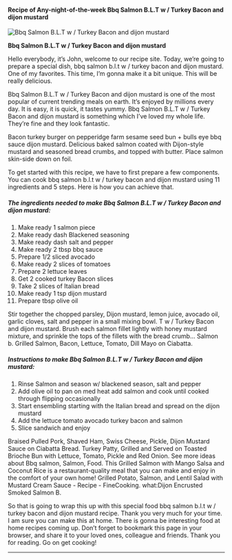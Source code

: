             

#### Recipe of Any-night-of-the-week Bbq Salmon B.L.T w / Turkey Bacon and dijon mustard

![Bbq Salmon B.L.T w / Turkey Bacon and dijon mustard](https://img-global.cpcdn.com/recipes/5195013125308416/751x532cq70/bbq-salmon-blt-w-turkey-bacon-and-dijon-mustard-recipe-main-photo.jpg)

**Bbq Salmon B.L.T w / Turkey Bacon and dijon mustard**

Hello everybody, it’s John, welcome to our recipe site. Today, we’re going to prepare a special dish, bbq salmon b.l.t w / turkey bacon and dijon mustard. One of my favorites. This time, I’m gonna make it a bit unique. This will be really delicious.

Bbq Salmon B.L.T w / Turkey Bacon and dijon mustard is one of the most popular of current trending meals on earth. It’s enjoyed by millions every day. It is easy, it is quick, it tastes yummy. Bbq Salmon B.L.T w / Turkey Bacon and dijon mustard is something which I’ve loved my whole life. They’re fine and they look fantastic.

Bacon turkey burger on pepperidge farm sesame seed bun + bulls eye bbq sauce dijon mustard. Delicious baked salmon coated with Dijon-style mustard and seasoned bread crumbs, and topped with butter. Place salmon skin-side down on foil.

To get started with this recipe, we have to first prepare a few components. You can cook bbq salmon b.l.t w / turkey bacon and dijon mustard using 11 ingredients and 5 steps. Here is how you can achieve that.

##### The ingredients needed to make Bbq Salmon B.L.T w / Turkey Bacon and dijon mustard:

1.  Make ready 1 salmon piece
2.  Make ready dash Blackened seasoning
3.  Make ready dash salt and pepper
4.  Make ready 2 tbsp bbq sauce
5.  Prepare 1/2 sliced avocado
6.  Make ready 2 slices of tomatoes
7.  Prepare 2 lettuce leaves
8.  Get 2 cooked turkey Bacon slices
9.  Take 2 slices of Italian bread
10.  Make ready 1 tsp dijon mustard
11.  Prepare tbsp olive oil

Stir together the chopped parsley, Dijon mustard, lemon juice, avocado oil, garlic cloves, salt and pepper in a small mixing bowl. T w / Turkey Bacon and dijon mustard. Brush each salmon fillet lightly with honey mustard mixture, and sprinkle the tops of the fillets with the bread crumb… Salmon b. Grilled Salmon, Bacon, Lettuce, Tomato, Dill Mayo on Ciabatta.

##### Instructions to make Bbq Salmon B.L.T w / Turkey Bacon and dijon mustard:

1.  Rinse Salmon and season w/ blackened season, salt and pepper
2.  Add olive oil to pan on med heat add salmon and cook until cooked through flipping occasionally
3.  Start ensembling starting with the Italian bread and spread on the dijon mustard
4.  Add the lettuce tomato avocado turkey bacon and salmon
5.  Slice sandwich and enjoy

Braised Pulled Pork, Shaved Ham, Swiss Cheese, Pickle, Dijon Mustard Sauce on Ciabatta Bread. Turkey Patty, Grilled and Served on Toasted Brioche Bun with Lettuce, Tomato, Pickle and Red Onion. See more ideas about Bbq salmon, Salmon, Food. This Grilled Salmon with Mango Salsa and Coconut Rice is a restaurant-quality meal that you can make and enjoy in the comfort of your own home! Grilled Potato, Salmon, and Lentil Salad with Mustard Cream Sauce - Recipe - FineCooking. what:Dijon Encrusted Smoked Salmon B.

So that is going to wrap this up with this special food bbq salmon b.l.t w / turkey bacon and dijon mustard recipe. Thank you very much for your time. I am sure you can make this at home. There is gonna be interesting food at home recipes coming up. Don’t forget to bookmark this page in your browser, and share it to your loved ones, colleague and friends. Thank you for reading. Go on get cooking!

* * *